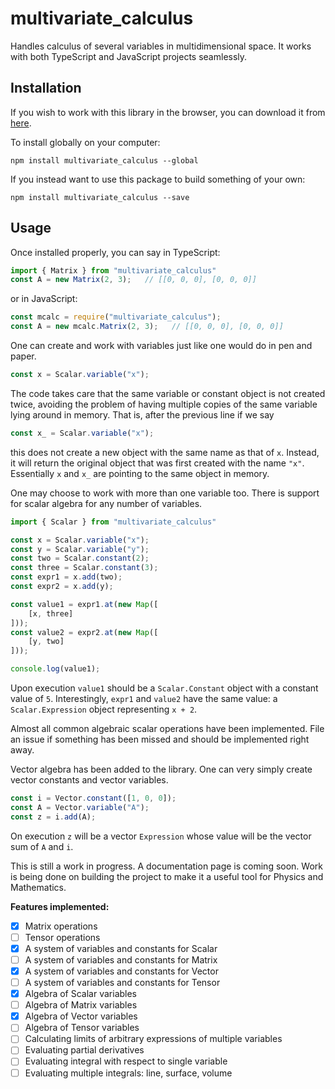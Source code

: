multivariate_calculus
=====================

Handles calculus of several variables in multidimensional space.
It works with both TypeScript and JavaScript projects seamlessly.

## Installation

If you wish to work with this library in the browser, you can download it from [here](https://github.com/terrible-coder/multivariate_calculus/releases).

To install globally on your computer:

	npm install multivariate_calculus --global

If you instead want to use this package to build something of your own:

	npm install multivariate_calculus --save

## Usage

Once installed properly, you can say
in TypeScript:
```typescript
import { Matrix } from "multivariate_calculus"
const A = new Matrix(2, 3);   // [[0, 0, 0], [0, 0, 0]]
```
or in JavaScript:
```javascript
const mcalc = require("multivariate_calculus");
const A = new mcalc.Matrix(2, 3);   // [[0, 0, 0], [0, 0, 0]]
```

One can create and work with variables just like one would do in pen and paper.
```javascript
const x = Scalar.variable("x");
```

The code takes care that the same variable or constant object is not created twice,
avoiding the problem of having multiple copies of the same variable lying around in memory.
That is, after the previous line if we say
```javascript
const x_ = Scalar.variable("x");
```
this does not create a new object with the same name as that of `x`. Instead,
it will return the original object that was first created with the name `"x"`.
Essentially `x` and `x_` are pointing to the same object in memory.

One may choose to work with more than one variable too. There is support for scalar algebra
for any number of variables.
```typescript
import { Scalar } from "multivariate_calculus"

const x = Scalar.variable("x");
const y = Scalar.variable("y");
const two = Scalar.constant(2);
const three = Scalar.constant(3);
const expr1 = x.add(two);
const expr2 = x.add(y);

const value1 = expr1.at(new Map([
	[x, three]
]));
const value2 = expr2.at(new Map([
	[y, two]
]));

console.log(value1);
```

Upon execution `value1` should be a `Scalar.Constant` object with a constant value of `5`.
Interestingly, `expr1` and `value2` have the same value: a `Scalar.Expression` object
representing `x + 2`.

Almost all common algebraic scalar operations have been implemented.
File an issue if something has been missed and should be implemented right away.

Vector algebra has been added to the library. One can very simply create vector
constants and vector variables.

```javascript
const i = Vector.constant([1, 0, 0]);
const A = Vector.variable("A");
const z = i.add(A);
```

On execution `z` will be a vector `Expression` whose value will be the
vector sum of `A` and `i`.

This is still a work in progress. A documentation page is coming soon. Work is
being done on building the project to make it a useful tool for Physics and Mathematics.

**Features implemented:**
- [x] Matrix operations
- [ ] Tensor operations
- [x] A system of variables and constants for Scalar
- [ ] A system of variables and constants for Matrix
- [x] A system of variables and constants for Vector
- [ ] A system of variables and constants for Tensor
- [x] Algebra of Scalar variables
- [ ] Algebra of Matrix variables
- [x] Algebra of Vector variables
- [ ] Algebra of Tensor variables
- [ ] Calculating limits of arbitrary expressions of multiple variables
- [ ] Evaluating partial derivatives
- [ ] Evaluating integral with respect to single variable
- [ ] Evaluating multiple integrals: line, surface, volume